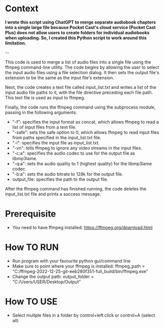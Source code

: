 # Context
**I wrote this script using ChatGPT to merge separate audiobook chapters into a single large file because Pocket Cast's cloud service (Pocket Cast Plus) does not allow users to create folders for individual audiobooks when uploading. So, I created this Python script to work around this limitation.**

--

This code is used to merge a list of audio files into a single file using the ffmpeg command-line utility. The code begins by allowing the user to select the input audio files using a file selection dialog. It then sets the output file's extension to be the same as the input file's extension.

Next, the code creates a text file called input_list.txt and writes a list of the input audio file paths to it, with the file directive preceding each file path. This text file is used as input to ffmpeg.

Finally, the code runs the ffmpeg command using the subprocess module, passing in the following arguments:

- "-f": specifies the input format as concat, which allows ffmpeg to read a list of input files from a text file.
- "-safe": sets the safe option to 0, which allows ffmpeg to read input files from paths specified in the input_list.txt file.
- "-i": specifies the input file as input_list.txt.
- "-vn": tells ffmpeg to ignore any video streams in the input files.
- "-c:a": specifies the audio codec to use for the output file as libmp3lame.
- "-q:a": sets the audio quality to 1 (highest quality) for the libmp3lame codec.
- "-b:a": sets the audio bitrate to 128k for the output file.
- output_file: specifies the path to the output file.

After the ffmpeg command has finished running, the code deletes the input_list.txt file and prints a success message.


# Prerequisite
- You need to have ffmpeg installed: https://ffmpeg.org/download.html

# How TO RUN
- Run program with your favourite python gui/command line
- Make sure to point where your ffmpeg is installed: ffmpeg_path = "C:/ffmpeg-2022-12-25-git-eeb280f351-full_build/bin/ffmpeg.exe"
- Change the output path: output_folder = "C:/Users/USER/Desktop/Output"

# How TO USE
- Select multple files in a folder by control+left click or control+A (select all)



